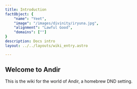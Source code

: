 ```yaml
---
title: Introduction
factObject: {
    "name": "Yeet",
    "image": "/images/divinity/iryuna.jpg",
    "alignment": "Lawful Good",
    "domains": [""]
}
description: Docs intro
layout: ../../layouts/wiki_entry.astro

---
```

<!-- test2 -->
## Welcome to Andir

This is the wiki for the world of Andir, a homebrew DND setting. 
